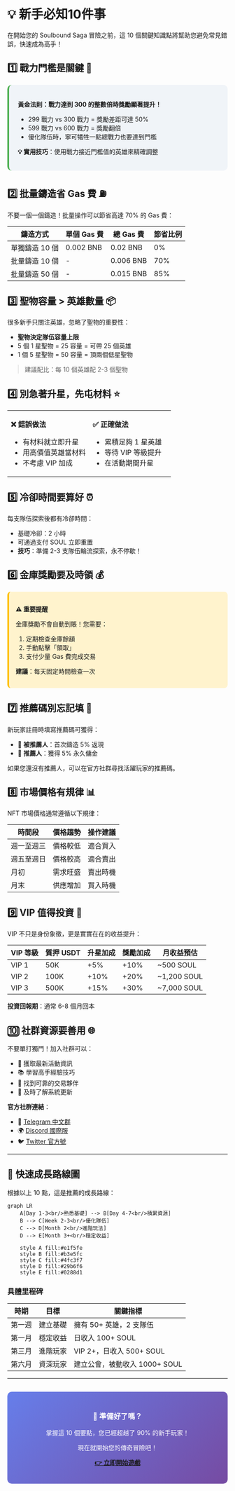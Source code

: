 # 💡 新手必知10件事

在開始您的 Soulbound Saga 冒險之前，這 10 個關鍵知識點將幫助您避免常見錯誤，快速成為高手！

## 1️⃣ 戰力門檻是關鍵 🎯

<div style="background: #f0f4f8; padding: 20px; border-radius: 10px; border-left: 4px solid #4CAF50;">

**黃金法則：戰力達到 300 的整數倍時獎勵顯著提升！**

- 299 戰力 vs 300 戰力 = 獎勵差距可達 50%
- 599 戰力 vs 600 戰力 = 獎勵翻倍
- 優化隊伍時，寧可犧牲一點總戰力也要達到門檻

**💡 實用技巧**：使用戰力接近門檻值的英雄來精確調整

</div>

## 2️⃣ 批量鑄造省 Gas 費 ⛽

不要一個一個鑄造！批量操作可以節省高達 70% 的 Gas 費：

| 鑄造方式 | 單個 Gas 費 | 總 Gas 費 | 節省比例 |
|---------|------------|----------|---------|
| 單獨鑄造 10 個 | 0.002 BNB | 0.02 BNB | 0% |
| 批量鑄造 10 個 | - | 0.006 BNB | 70% |
| 批量鑄造 50 個 | - | 0.015 BNB | 85% |

## 3️⃣ 聖物容量 > 英雄數量 📦

很多新手只關注英雄，忽略了聖物的重要性：

- **聖物決定隊伍容量上限**
- 5 個 1 星聖物 = 25 容量 = 可帶 25 個英雄
- 1 個 5 星聖物 = 50 容量 = 頂兩個低星聖物

> 建議配比：每 10 個英雄配 2-3 個聖物

## 4️⃣ 別急著升星，先屯材料 ⭐

<table>
<tr>
<td width="50%">

**❌ 錯誤做法**
- 有材料就立即升星
- 用高價值英雄當材料
- 不考慮 VIP 加成

</td>
<td width="50%">

**✅ 正確做法**
- 累積足夠 1 星英雄
- 等待 VIP 等級提升
- 在活動期間升星

</td>
</tr>
</table>

## 5️⃣ 冷卻時間要算好 ⏰

每支隊伍探索後都有冷卻時間：

- 基礎冷卻：2 小時
- 可通過支付 SOUL 立即重置
- **技巧**：準備 2-3 支隊伍輪流探索，永不停歇！

## 6️⃣ 金庫獎勵要及時領 💰

<div style="background: #fff3cd; padding: 15px; border-radius: 8px; border-left: 4px solid #ffc107;">

**⚠️ 重要提醒**

金庫獎勵不會自動到賬！您需要：
1. 定期檢查金庫餘額
2. 手動點擊「領取」
3. 支付少量 Gas 費完成交易

**建議**：每天固定時間檢查一次

</div>

## 7️⃣ 推薦碼別忘記填 🤝

新玩家註冊時填寫推薦碼可獲得：
- 👤 **被推薦人**：首次鑄造 5% 返現
- 👥 **推薦人**：獲得 5% 永久傭金

如果您還沒有推薦人，可以在官方社群尋找活躍玩家的推薦碼。

## 8️⃣ 市場價格有規律 📊

NFT 市場價格通常遵循以下規律：

| 時間段 | 價格趨勢 | 操作建議 |
|--------|---------|---------|
| 週一至週三 | 價格較低 | 適合買入 |
| 週五至週日 | 價格較高 | 適合賣出 |
| 月初 | 需求旺盛 | 賣出時機 |
| 月末 | 供應增加 | 買入時機 |

## 9️⃣ VIP 值得投資 👑

VIP 不只是身份象徵，更是實實在在的收益提升：

<div align="center">

| VIP 等級 | 質押 USDT | 升星加成 | 獎勵加成 | 月收益預估 |
|---------|-----------|---------|---------|------------|
| VIP 1 | 50K | +5% | +10% | ~500 SOUL |
| VIP 2 | 100K | +10% | +20% | ~1,200 SOUL |
| VIP 3 | 500K | +15% | +30% | ~7,000 SOUL |

</div>

**投資回報期**：通常 6-8 個月回本

## 🔟 社群資源要善用 🌐

不要單打獨鬥！加入社群可以：

- 🎁 獲取最新活動資訊
- 📚 學習高手經驗技巧
- 🤝 找到可靠的交易夥伴
- 🚨 及時了解系統更新

**官方社群連結**：
- 📱 [Telegram 中文群](https://t.me/Soulbound_Saga_CN)
- 🌍 [Discord 國際服](https://discord.gg/soulboundsaga)
- 🐦 [Twitter 官方號](https://x.com/Soulbound_Saga)

---

## 🎯 快速成長路線圖

根據以上 10 點，這是推薦的成長路線：

```mermaid
graph LR
    A[Day 1-3<br/>熟悉基礎] --> B[Day 4-7<br/>積累資源]
    B --> C[Week 2-3<br/>優化隊伍]
    C --> D[Month 2<br/>進階玩法]
    D --> E[Month 3+<br/>穩定收益]
    
    style A fill:#e1f5fe
    style B fill:#b3e5fc
    style C fill:#4fc3f7
    style D fill:#29b6f6
    style E fill:#0288d1
```

### 具體里程碑

| 時期 | 目標 | 關鍵指標 |
|------|------|---------|
| 第一週 | 建立基礎 | 擁有 50+ 英雄，2 支隊伍 |
| 第一月 | 穩定收益 | 日收入 100+ SOUL |
| 第三月 | 進階玩家 | VIP 2+，日收入 500+ SOUL |
| 第六月 | 資深玩家 | 建立公會，被動收入 1000+ SOUL |

---

<div align="center" style="background: linear-gradient(135deg, #667eea 0%, #764ba2 100%); padding: 20px; border-radius: 10px; color: white; margin-top: 30px;">

### 🚀 準備好了嗎？

掌握這 10 個要點，您已經超越了 90% 的新手玩家！

現在就開始您的傳奇冒險吧！

[**👉 立即開始遊戲**](https://app.soulboundsaga.com)

</div>